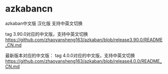 # azkabancn
azkaban中文版 汉化版 支持中英文切换

tag 3.90.0对应的中文版，支持中英文切换
https://github.com/zhaoyansheng163/azkaban/blob/release3.90.0/README_CN.md

最新版本对应的中文版：
tag 4.0.0对应的中文版，支持中英文切换
https://github.com/zhaoyansheng163/azkaban/blob/release4.0.0/README_CN.md
